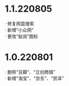 # 1.1.220805
· 修复网盘搜索  
· 新增“小众网”  
· 更改“蚁阅”图标  
# 1.0.220801
· 删除“豆瓣”、“立创商城”  
· 新增"淘宝"、“京东”、“贸泽”  
